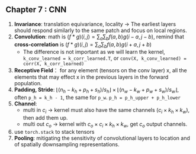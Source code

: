 ## Chapter 7 : CNN
1. **Invariance**: translation equivariance, locality -> The earliest layers should respond similarly to the same patch and focus on local regions.
2. **Convolution**: math is $(f * g)(i, j) = \sum_a \sum_b f(a, b)  g(i - a, j - b)$, remind that **cross-correlation** is $(f * g)(i, j) = \sum_a \sum_b f(a, b)  g(i + a, j + b)$
   - The difference is not important as we will learn the kernel, `k_conv_learned = k_corr_learned.T`, or `conv(X, k_conv_learned) = corr(X, k_corr_learned)`
3. **Receptive Field**： for any element (tensors on the conv layer) x, all the elements that may effect x in the previous layers in the forward population.
4. **Padding, Stride**: $\lfloor (n_h - k_h + p_h + s_h) / s_h \rfloor \times \lfloor (n_w - k_w + p_w + s_w) / s_w \rfloor$, often `p_h = k_h - 1`, the same for `p_w`. `p_h = p_h_upper + p_h_lower`
5. **Channel**:
   - multi in $c_i$ -> kernel must also have the same channels ($c_i \times k_h \times k_w$), then add them up.
   - multi out $c_o$ -> kernel with $c_o \times c_i \times k_h \times k_w$, get $c_o$ output channels.
6. use `torch.stack` to stack tensors
7. **Pooling**: mitigating the sensitivity of convolutional layers to location and of spatially downsampling representations.
